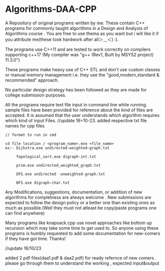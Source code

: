 # Algorithms-DAA-CPP
A Repository of original programs written by me. These contain C++ programs for commonly taught algorithms in a Design and Analysis of Algorithms course . You are free to use thema as you want but i will like it if you attribute me(these took hardwork after all＞﹏＜) :).

The programs use C++11 and are tested to work correctly on compilers supporting c++17 (My compiler was "g++ (Rev1, Built by MSYS2 project) 11.3.0")

These programs make heavy use of C++ STL and don't use custom classes or manual memory management i.e. they use the "good,modern,standard & recommended" approach. 

No particular design strategy has been followed as they are made for college submission purposes. 

All the programs require text file input in command line while running. sample files have been provided for reference about the kind of files are accepted. It is assumed that the user understands which algorithm requires which kind of input Files. 
//update 16=10-23. added respective txt file names for cpp files

    // format to run in cmd
 
    cd file location / <program_name>.exe <file_name>
    ex:- Dijkstra.exe undirected-weighted-graph.txt
    
         Topological_sort.exe digraph-int.txt
         
         prim.exe undirected_weighted_graph.txt
         
         DFS.exe undirected -unweighted-graph.txt
         
         BFS.exe digraph-char.txt         
         

Any Modifications, suggestions, documentation, or addition of new algorithms for completness are always welcome . New submissions are expected to follow the design policy or a better one than existing ones as much as possible.(Well they must not atleast be copy/paste programs one can find anywhere)

Many programs like knapsack.cpp use novel approaches like bottom up recursion which may take some time to get used to. So anyone using these programs is humbly requested to add some documentation for new-comers if they have got time. Thanks! 

//update 16/10/23

added 2 pdf files(daa1.pdf & daa2.pdf) for ready refernce of new comers . please go through them to understand the working , expected input&output
